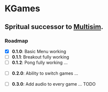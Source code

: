 # KGames

Spritual successor to [Multisim](https://github.com/kderef/multisim).
---
### Roadmap
- [x] **0.1.0**: Basic Menu working
- [ ] **0.1.1**: Breakout fully working
- [ ] **0.1.2**: Pong fully working
...<br/><br/>
- [ ] **0.2.0**: Ability to switch games
...<br/><br/>
- [ ] **0.3.0**: Add audio to every game
... TODO
